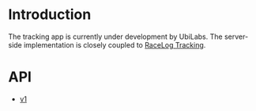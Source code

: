 # Introduction
The tracking app is currently under development by UbiLabs. The server-side implementation is closely coupled to [RaceLog Tracking](wiki/racelog-tracking).

# API
- [v1](wiki/tracking-app/api-v1)
